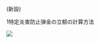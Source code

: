 (新設)

1特定炎害防止弹金の立额の計算方法

![](https://www.nta.go.jp/tmp/2dab19f5-4e19-4307-8700-145f4bd127af/images/96e3914450f75e9c622e3c6fb0e94272f57b6541a1a062b366c9d67db070843e.jpg)